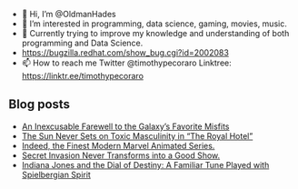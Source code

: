 - 👋 Hi, I’m @OldmanHades
- 👀 I’m interested in programming, data science, gaming, movies, music.
- 🌱 Currently trying to improve my knowledge and understanding of both programming and Data Science.
- https://bugzilla.redhat.com/show_bug.cgi?id=2002083
- 📫 How to reach me Twitter @timothypecoraro
Linktree: https://linktr.ee/timothypecoraro

## Blog posts
<!-- BLOG-POST-LIST:START -->
- [An Inexcusable Farewell to the Galaxy’s Favorite Misfits](https://medium.com/@timothypecoraro/an-inexcusable-farewell-to-the-galaxys-favorite-misfits-0a83aed78bd8?source=rss-5097f5c9b801------2)
- [The Sun Never Sets on Toxic Masculinity in “The Royal Hotel”](https://medium.com/@timothypecoraro/the-sun-never-sets-on-toxic-masculinity-in-the-royal-hotel-71d6962d1720?source=rss-5097f5c9b801------2)
- [Indeed, the Finest Modern Marvel Animated Series.](https://medium.com/@timothypecoraro/indeed-the-finest-modern-marvel-animated-series-a39861f538e1?source=rss-5097f5c9b801------2)
- [Secret Invasion Never Transforms into a Good Show.](https://medium.com/@timothypecoraro/secret-invasion-never-transforms-into-a-good-show-5c44bcffbea4?source=rss-5097f5c9b801------2)
- [Indiana Jones and the Dial of Destiny: A Familiar Tune Played with Spielbergian Spirit](https://medium.com/@timothypecoraro/indiana-jones-and-the-dial-of-destiny-a-familiar-tune-played-with-spielbergian-spirit-0d2ca71482ae?source=rss-5097f5c9b801------2)
<!-- BLOG-POST-LIST:END -->
